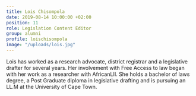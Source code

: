 ```yaml
---
title: Lois Chisompola
date: 2019-08-14 10:00:00 +02:00
position: 11
role: Legislation Content Editor
group: alumni
profile: loischisompola
image: "/uploads/lois.jpg"
---
```


Lois has worked as a research advocate, district registrar and a legislative drafter for several years. Her involvement with Free Access to law began with her work as a researcher with AfricanLII. She holds a bachelor of laws degree, a Post Graduate diploma in legislative drafting and is pursuing an LL.M at the University of Cape Town.
